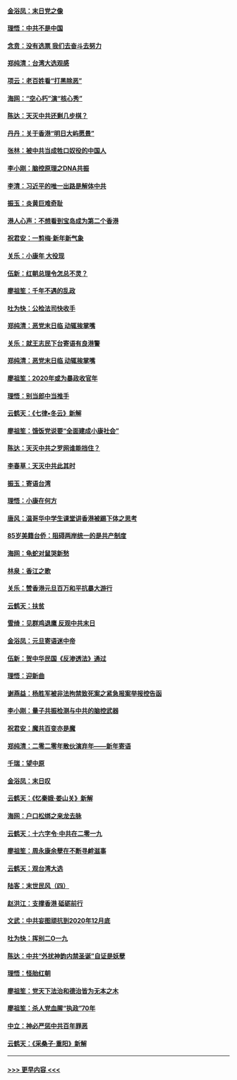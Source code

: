 #### [金浴凤：末日党之像](../pages/nsc993/n11787475.md?t=01121831) 
#### [理悟：中共不是中国](../pages/nsc993/n11787463.md?t=01121831) 
#### [念贲：没有选票  我们去奋斗去努力](../pages/nsc993/n11787398.md?t=01121831) 
#### [郑纯清：台湾大选观感](../pages/nsc993/n11786210.md?t=01121831) 
#### [项云：老百姓看“打黑除恶”](../pages/nsc993/n11785398.md?t=01121831) 
#### [海网：“空心朽”演“核心秀”](../pages/nsc993/n11783874.md?t=01121831) 
#### [陈达：天灭中共还剩几步棋？](../pages/nsc993/n11783719.md?t=01121831) 
#### [丹丹：关于香港“明日大屿愿景”](../pages/nsc993/n11783273.md?t=01121831) 
#### [张林：被中共当成牲口奴役的中国人](../pages/nsc993/n11782397.md?t=01121831) 
#### [李小刚：脑控原理之DNA共振](../pages/nsc993/n11780962.md?t=01121831) 
#### [李清：习近平的唯一出路是解体中共](../pages/nsc993/n11780866.md?t=01121831) 
#### [振玉：炎黄巨难奇耻](../pages/nsc993/n11779632.md?t=01121831) 
#### [港人心声：不想看到宝岛成为第二个香港](../pages/nsc993/n11778817.md?t=01121831) 
#### [祝君安：一剪梅‧新年新气象](../pages/nsc993/n11776340.md?t=01121831) 
#### [关乐：小康年 大役现](../pages/nsc993/n11774213.md?t=01121831) 
#### [伍新：红朝总理令怎总不灵？](../pages/nsc993/n11770813.md?t=01121831) 
#### [廖祖笙：千年不遇的乱政](../pages/nsc993/n11770373.md?t=01121831) 
#### [吐为快：公检法司快收手](../pages/nsc993/n11770359.md?t=01121831) 
#### [郑纯清：恶党末日临 动辄挨掌嘴](../pages/nsc993/n11769912.md?t=01121831) 
#### [关乐：就王志民下台寄语有良港警](../pages/nsc993/n11769903.md?t=01121831) 
#### [郑纯清：恶党末日临 动辄挨掌嘴](../pages/nsc993/n11769356.md?t=01121831) 
#### [廖祖笙：2020年或为暴政收官年](../pages/nsc993/n11768216.md?t=01121831) 
#### [理悟：别当郎中当推手](../pages/nsc993/n11768243.md?t=01121831) 
#### [云鹤天：《七律▪冬云》新解](../pages/nsc993/n11768204.md?t=01121831) 
#### [廖祖笙：饿饭党说要“全面建成小康社会”](../pages/nsc993/n11767482.md?t=01121831) 
#### [陈达：天灭中共之罗网谁能挡住？](../pages/nsc993/n11767465.md?t=01121831) 
#### [李春草：天灭中共此其时](../pages/nsc993/n11767452.md?t=01121831) 
#### [振玉：寄语台湾](../pages/nsc993/n11767432.md?t=01121831) 
#### [理悟：小康在何方](../pages/nsc993/n11767394.md?t=01121831) 
#### [唐风：温哥华中学生课堂讲香港被踢下体之思考](../pages/nsc993/n11766848.md?t=01121831) 
#### [85岁美籍台侨：阻碍两岸统一的是共产制度](../pages/nsc993/n11765043.md?t=01121831) 
#### [海网：龟蛇对鼠哭新愁](../pages/nsc993/n11764895.md?t=01121831) 
#### [林泉：香江之歌](../pages/nsc993/n11764415.md?t=01121831) 
#### [关乐：赞香港元旦百万和平抗暴大游行](../pages/nsc993/n11764382.md?t=01121831) 
#### [云鹤天：扶贫](../pages/nsc993/n11764245.md?t=01121831) 
#### [雪绮：见群鸡退鹰  反观中共末日](../pages/nsc993/n11762112.md?t=01121831) 
#### [金浴凤：元旦寄语迷中帝](../pages/nsc993/n11761788.md?t=01121831) 
#### [伍新：贺中华民国《反渗透法》通过](../pages/nsc993/n11761994.md?t=01121831) 
#### [理悟：迎新曲](../pages/nsc993/n11761152.md?t=01121831) 
#### [谢燕益：杨胜军被非法拘禁致死案之紧急报案举报控告函](../pages/nsc993/n11756134.md?t=01121831) 
#### [李小刚：量子共振检测与中共的脑控武器](../pages/nsc993/n11754518.md?t=01121831) 
#### [祝君安：魔共百变亦是魔](../pages/nsc993/n11754469.md?t=01121831) 
#### [郑纯清：二零二零年散伙演弃年——新年寄语](../pages/nsc993/n11754195.md?t=01121831) 
#### [千瑞：望中原](../pages/nsc993/n11754159.md?t=01121831) 
#### [金浴凤：末日叹](../pages/nsc993/n11752359.md?t=01121831) 
#### [云鹤天：《忆秦娥‧娄山关》新解](../pages/nsc993/n11752348.md?t=01121831) 
#### [海网：户口松绑之来龙去脉](../pages/nsc993/n11752328.md?t=01121831) 
#### [云鹤天：十六字令‧中共在二零一九](../pages/nsc993/n11752305.md?t=01121831) 
#### [廖祖笙：周永康余孽在不断寻衅滋事](../pages/nsc993/n11751013.md?t=01121831) 
#### [云鹤天：观台湾大选](../pages/nsc993/n11751007.md?t=01121831) 
#### [陆客：末世民风（四）](../pages/nsc993/n11749203.md?t=01121831) 
#### [赵洪江：支撑香港 砥砺前行](../pages/nsc993/n11748482.md?t=01121831) 
#### [文武：中共妄图顽抗到2020年12月底](../pages/nsc993/n11748446.md?t=01121831) 
#### [吐为快：挥别二O一九](../pages/nsc993/n11748411.md?t=01121831) 
#### [陈达：中共“外扰神韵内禁圣诞”自证是妖孽](../pages/nsc993/n11748226.md?t=01121831) 
#### [理悟：怪胎红朝](../pages/nsc993/n11748206.md?t=01121831) 
#### [廖祖笙：党天下法治和德治皆为无本之木](../pages/nsc993/n11748135.md?t=01121831) 
#### [廖祖笙：杀人党血腥“执政”70年](../pages/nsc993/n11745144.md?t=01121831) 
#### [中立：神必严惩中共百年罪恶](../pages/nsc993/n11744970.md?t=01121831) 
#### [云鹤天：《采桑子‧重阳》新解](../pages/nsc993/n11744948.md?t=01121831) 

----
#### [ >>> 更早内容 <<< ](../indexes/nsc993-earlier.md)
